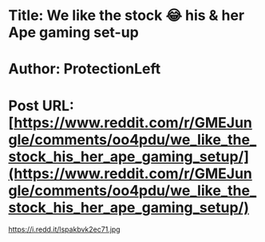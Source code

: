 # Title: We like the stock 😂 his & her Ape gaming set-up
# Author: ProtectionLeft
# Post URL: [https://www.reddit.com/r/GMEJungle/comments/oo4pdu/we_like_the_stock_his_her_ape_gaming_setup/](https://www.reddit.com/r/GMEJungle/comments/oo4pdu/we_like_the_stock_his_her_ape_gaming_setup/)


https://i.redd.it/lspakbvk2ec71.jpg